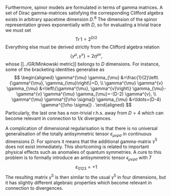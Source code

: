Furthermore, spinor models are formulated in terms of gamma matrices. A set of Dirac gamma-matrices satisfying the corresponding Clifford algebra exists in arbitrary spacetime dimension $D .^{6}$ The dimension of the spinor representation grows exponentially with $D$, so for evaluating a trivial trace we must set
$$
\operatorname{Tr} 1=2^{D / 2}
$$
Everything else must be derived strictly from the Clifford algebra relation
$$
\left\{\gamma^{\mu}, \gamma^{v}\right\}=2 \eta^{\mu v},
$$
whose [[../GR/Minkowski metric]] belongs to $D$ dimensions. For instance, some of the bracketing identities generalise as
$$
\begin{aligned}
\gamma^{\mu} \gamma_{\mu} &=\frac{1}{2}\left\{\gamma^{\mu}, \gamma_{\mu}\right\}=D, \\
\gamma^{\mu} \gamma^{v} \gamma_{\mu} &=\left\{\gamma^{\mu}, \gamma^{v}\right\} \gamma_{\mu}-\gamma^{v} \gamma^{\mu} \gamma_{\mu}=-(D-2) \gamma^{v}, \\
\gamma^{\mu} \gamma^{[\rho \sigma]} \gamma_{\mu} &=\ldots=(D-4) \gamma^{[\rho \sigma]} .
\end{aligned}
$$
Particularly, the last one has a non-trivial r.h.s. away from $D=4$ which can become relevant in connection to $1 / \epsilon$ divergences.

A complication of dimensional regularisation is that there is no universal generalisation of the totally antisymmetric tensor $\varepsilon_{\mu \nu \rho \sigma}$ in continuous dimensions $D$. For spinors it means that the additional gamma-matrix $\gamma^{5}$ does not exist immediately. This shortcoming is related to important physical effects such as anomalies of quantum symmetries. A cure to this problem is to formally introduce an antisymmetric tensor $\epsilon_{\mu \nu \rho \sigma}$ with 7
$$
\varepsilon_{0123}=+1
$$
The resulting matrix $\gamma^{5}$ is then similar to the usual $\gamma^{5}$ in four dimensions, but it has slightly different algebraic properties which become relevant in connection to divergences.
